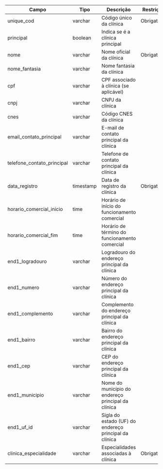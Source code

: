 | Campo                       | Tipo        | Descrição                                                                                     | Restrição       |
|-----------------------------|-------------|---------------------------------------------------------------------------------------------|-----------------|
| unique_cod                  | varchar     | Código único da clínica                                                                     | Obrigatório     |
| principal                   | boolean     | Indica se é a clínica principal                                                            |         |
| nome                        | varchar     | Nome oficial da clínica                                                                    | Obrigatório     |
| nome_fantasia               | varchar     | Nome fantasia da clínica                                                                   |         |
| cpf                         | varchar     | CPF associado à clínica (se aplicável)                                                    |         |
| cnpj                        | varchar     | CNPJ da clínica                                                                            |      |
| cnes                        | varchar     | Código CNES da clínica                                                                     |         |
| email_contato_principal     | varchar     | E-mail de contato principal da clínica                                                    |         |
| telefone_contato_principal  | varchar     | Telefone de contato principal da clínica                                                  |         |
| data_registro               | timestamp   | Data de registro da clínica                                                                | Obrigatório     |
| horario_comercial_inicio    | time        | Horário de início do funcionamento comercial                                               |         |
| horario_comercial_fim       | time        | Horário de término do funcionamento comercial                                              |         |
| end1_logradouro             | varchar     | Logradouro do endereço principal da clínica                                                |         |
| end1_numero                 | varchar     | Número do endereço principal da clínica                                                   |         |
| end1_complemento            | varchar     | Complemento do endereço principal da clínica                                              |         |
| end1_bairro                 | varchar     | Bairro do endereço principal da clínica                                                   |         |
| end1_cep                    | varchar     | CEP do endereço principal da clínica                                                      |         |
| end1_municipio              | varchar     | Nome do município do endereço principal da clínica                                         |         |
| end1_uf_id                  | varchar     | Sigla do estado (UF) do endereço principal da clínica                                      |         |
| clinica_especialidade       | varchar     | Especialidades associadas à clínica                                                       | Obrigatório        |
